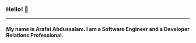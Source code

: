 ### Hello! 👋
------------------

#### My name is Arafat Abdussalam. I am a Software Engineer and a Developer Relations Professional.
